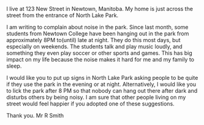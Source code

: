 I live at 123 New Street in Newtown, Manitoba. My home is just across
the street from the entrance of North Lake Park.

I am writing to complain about noise in the park. Since last month, some students from Newtown College have been hanging out in the park from approximately 8PM to(until) late at night. They do this most days, but especially on weekends. The students talk and play music loudly, and something they even play soccer or other sports and games. This has big impact on my life because the noise makes it hard for me and my family to sleep.

I would like you to put up signs in North Lake Park asking people to be quite if they use the park in the evening or at night. Alternatively, I would like you to lick the park after 8 PM so that nobody can hang out there after dark and disturbs others by being noisy. I am sure that other people living on my street would feel happier if you adopted one of these suggestions.

Thank you.
Mr R Smith